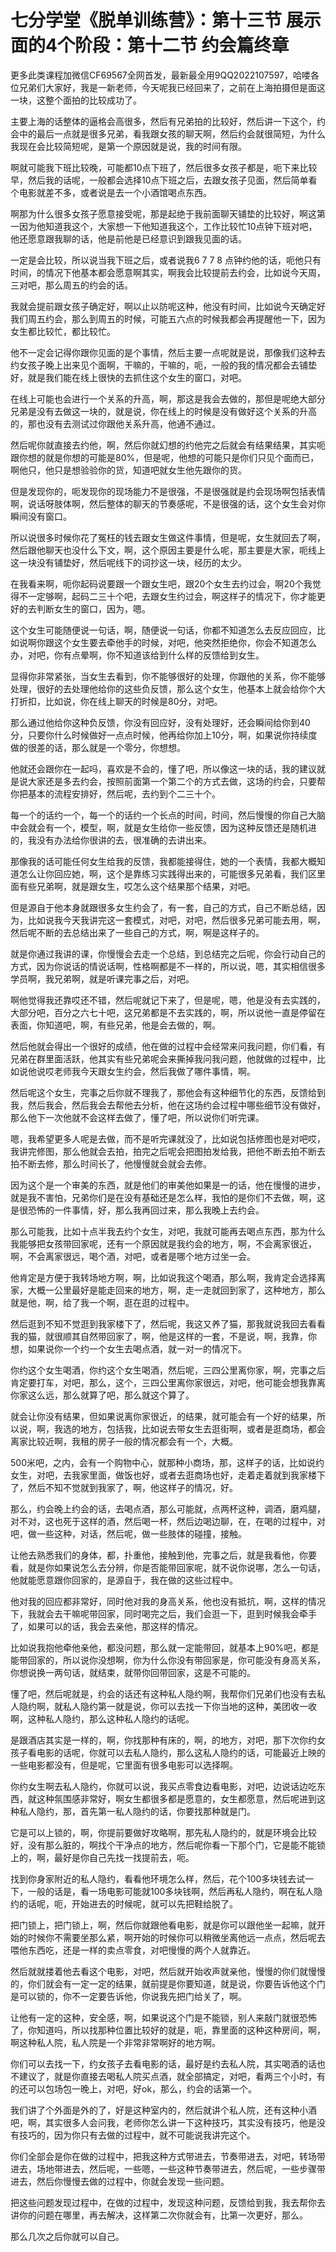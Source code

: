 # 七分学堂《脱单训练营》：第十三节  展示面的4个阶段：第十二节  约会篇终章

更多此类课程加微信CF69567全网首发，最新最全用9QQ2022107597，哈喽各位兄弟们大家好，我是一新老师，今天呢我已经回来了，之前在上海拍摄但是面这一块，这整个面拍的比较成功了。

主要上海的话整体的逼格会高很多，然后有兄弟拍的比较好，然后讲一下这个，约会中的最后一点就是很多兄弟，看我跟女孩的聊天啊，然后约会就很简短，为什么我现在会比较简短呢，是第一个原因就是说，我的时间有限。

啊就可能我下班比较晚，可能都10点下班了，然后很多女孩子都是，呃下来比较早，然后我的话呢，一般都会选择10点下班之后，去跟女孩子见面，然后简单看个电影就差不多，或者说是去一个小酒馆喝点东西。

啊那为什么很多女孩子愿意接受呢，那是起绝于我前面聊天铺垫的比较好，啊这第一因为他知道我这个，大家想一下他知道我这个，工作比较忙10点钟下班对吧，他还愿意跟我聊的话，他是前他是已经意识到跟我见面的话。

一定是会比较，所以说当我下班之后，或者说我6 7 7 8 点钟约他的话，呃他只有时间，的情况下他基本都会愿意啊其实，啊我会比较提前去约会，比如说今天周，三对吧，那么周五的约会的话。

我就会提前跟女孩子确定好，啊以止以防呢这种，他没有时间，比如说今天确定好我们周五约会，那么到周五的时候，可能五六点的时候我都会再提醒他一下，因为女生都比较忙，都比较忙。

他不一定会记得你跟你见面的是个事情，然后主要一点呢就是说，那像我们这种去约女孩子晚上出来见个面啊，干嘛的，干嘛的，呃，一般的我的情况都会去铺垫好，就是我们能在线上很快的去抓住这个女生的窗口，对吧。

在线上可能也会进行一个关系的升高，啊，那这是我会去做的，那但是呢绝大部分兄弟是没有去做这一块的，就是说，你在线上的时候是没有做好这个关系的升高的，那也没有去测试过你跟他关系升高，他通不通过。

然后呢你就直接去约他，啊，然后你就幻想的约他完之后就会有结果结果，其实呃跟你想的就是你想的可能是80%，但是呢，他想的可能只是你们只见个面而已，啊他只，他只是想验验你的货，知道吧就女生他先跟你的货。

但是发现你的，呃发现你的现场能力不是很强，不是很强就是约会现场啊包括表情啊，说话呀肢体啊，然后整体的聊天的节奏感呢，不是很强的话，这个女生会对你瞬间没有窗口。

所以说很多时候你花了冤枉的钱去跟女生做这件事情，但是呢，女生就回去了啊，然后跟他聊天也没什么下文，啊，这个原因主要是什么呢，那主要是大家，呃线上这一块没有铺垫好，然后呢线下的词抄这一块，经历的太少。

在我看来啊，呃你起码说要跟一个跟女生吧，跟20个女生去约过会，啊20个我觉得不一定够啊，起码二三十个吧，去跟女生约过会，啊这样子的情况下，你才能更好的去判断女生的窗口，因为，嗯。

这个女生可能随便说一句话，啊，随便说一句话，你都不知道怎么去反应回应，比如说啊你跟这个女生要去牵他手的时候，对吧，他突然拒绝你，你会不知道怎么办，对吧，你有点晕啊，你不知道该给到什么样的反馈给到女生。

显得你非常紧张，当女生去看到，你不能够很好的处理，你跟他的关系，你不能够处理，很好的去处理他给你的这些负反馈，那么这个女生，他基本上就会给你个大打折扣，比如说，你在线上聊天的时候是80分，对吧。

那么通过他给你这种负反馈，你没有回应好，没有处理好，还会瞬间给你到40分，只要你什么时候做好一点点时候，他再给你加上10分，啊，如果说你持续度做的很差的话，那么就是一个零分，你想想。

他就还会跟你在一起吗，喜欢是不会的，懂了吧，所以像这一块的话，我的建议就是说大家还是多去约会，按照前面第一个第二个的方式去做，这场的约会，只要帮你把基本的流程安排好，然后呢，去约到个二三十个。

每一个的话约一个，每一个的话约一个长点的时间，时间，然后慢慢的你自己大脑中会就会有一个，模型，啊，就是女生给你一些反馈，因为这种反馈还是随机进的，我没有办法给你很讲的去，很准确的去讲出来。

那像我的话可能任何女生给我的反馈，我都能接得住，她的一个表情，我都大概知道怎么让你回应她，啊，这个是靠练习实践得出来的，可能很多兄弟看，我们区里面有些兄弟啊，就是跟女生，哎怎么这个结果那个结果，对吧。

但是源自于他本身就跟很多女生约会了，有一套，自己的方式，自己不断总结，因为，比如说我今天我讲完这一套模式，对吧，对吧，然后很多兄弟可能去用，啊，然后呢不断的去总结出来了一些自己的方式，啊，啊是这样子的。

就是你通过我讲的课，你慢慢会去走一个总结，到总结完之后呢，你会行动自己的方式，因为你说话的情说话啊，性格啊都是不一样的，所以说，嗯，其实相信很多学员啊，我兄弟啊，就是听课完事之后，对吧。

啊他觉得我还靠哎还不错，然后呢就记下来了，但是呢，嗯，他是没有去实践的，大部分吧，百分之六七十吧，这兄弟都是不去实践的，啊，所以说他一直是停留在表面，你知道吧，啊，有些兄弟，他是会去做的，啊。

然后他就会得出一个很好的成绩，他在做的过程中会经常来问我问题，你们看，有兄弟在群里面活跃，他其实有些兄弟呢会来撕掉我问我问题，他就做的过程中，比如说他说哎老师我今天跟女生约会，然后我做了哪件事情，啊。

然后呢这个女生，完事之后你就不理我了，那他会有这种细节化的东西，反馈给到我，然后我会，然后我会去帮他去分析，他在这场约会过程中哪些细节没有做好，那么他下一次他就不会这样去做了，懂了吧，所以说你们听完课。

嗯，我希望更多人呢是去做，而不是听完课就没了，比如说包括修图也是对吧哎，我讲完修图，那么他就会去拍，拍完之后呢会把图拍发给我，把他不断去拍不断去拍不断去修，那么时间长了，他慢慢就会就会去修。

因为这个是一个审美的东西，就是他们的审美他如果是一的话，他在慢慢的进步，就是我不害怕，兄弟你们是在没有基础还是怎么样，我怕的是你们不去做，啊，这是很恐怖的一件事情，好，那么我再回过来，那么我晚上去约会。

那么可能我，比如十点半我去约个女生，对吧，我就可能再去喝点东西，那为什么我能够把女孩带回家呢，还有一个原因就是我约会的地方，啊，不会离家很近，啊，不会离家很远，喝个酒，对吧，或者是哪个地方过坐一会。

他肯定是方便于我转场地方啊，啊，比如说我这个喝酒，那么啊，我肯定会选择离家，大概一公里最好是能走回来的地方，啊，走一走就回到家了，这种地方，那么就是他，啊，给了我一个啊，逛在逛的过程中。

然后逛到不知不觉逛到我家楼下了，然后呢，我这又养了猫，那我就说我回去看看我的猫，就很顺其自然带回家了，啊，他是这样的一套，不是说，啊，我靠，你想，如果说你一个约一个女生去喝点酒，就一对一的情况下。

你约这个女生喝酒，你约这个女生喝酒，然后呢，三四公里离你家，啊，完事之后肯定要打车，对吧，那么，这个，三四公里离你家很远，对吧，他可能会想我靠离你家这么远，那么就算了吧，那么就这个算了。

就会让你没有结果，但如果说离你家很近，的结果，就可能会有一个好的结果，所以说，啊，我选的地方，包括我，比如说去带女生去逛街啊，或者是逛商场，都会离家比较近啊，我租的房子一般的情况都会有一个，大概。

500米吧，之内，会有一个购物中心，就那种小商场，那，这样子的话，比如说约女生，对吧，去我家里面，做饭也好，或者去逛商场也好，走着走着就到我家楼下了，然后不知不觉就到我家了，啊，他这样子的情况，好。

那么，约会晚上约会的话，去喝点酒，那么可能就，点两杯这种，调酒，磨鸡腿，对不对，这也死于这样的酒，然后喝一杯，然后边喝边聊，在，在喝的过程中，对吧，做一些这种，对话，然后呢，做一些肢体的碰撞，接触。

让他去熟悉我们的身体，都，扑重他，接触到他，完事之后，就是我看他，你要看，就是你如果说怎么去分辨，你是否能带回家呢，就不说你说哪，怎么一句话，他就能愿意跟你回家的，是源自于，我在做的这些过程中。

他对我的回应都非常好，同时他对我的身高关系，他也没有抵抗，啊，这样的情况下，我就会去干嘛呢带回家，同时喝完之后，我们会逛一下，逛到时候我会牵手了，如果可以的话，我会去亲他，那这样的情况。

比如说我抱他牵他亲他，都没问题，那么就一定能带回，就基本上90%吧，都是能带回家的，所以说你没想啊，你为什么你没有带回家是，你可能没有身高关系，你想说换一两句话，就结束，就带你回带回家，这是不可能的。

懂了吧，然后呢就是，约会的话还有这种私人隐约啊，我帮你们兄弟们也没有去私人隐约啊，就私人隐约第一就是说，你可以去找一下你当地的这种，美团收一收啊，这种私人隐约，那么这种私人隐约的话呢。

是跟酒店其实是一样的，啊，你找那种有床的，啊，的地方，对吧，那下次你约女孩子看电影的话呢，你就可以去私人隐约，那么这私人隐约的话，可能最近上映的一些电影都没有，但是呢，它里面有很多电影可以选择啊。

你约女生啊去私人隐约，你就可以说，我买点零食边看电影，对吧，边说话边吃东西，就这种氛围感非常好，啊女生都很多都是愿意的，女生都愿意，然后呢进到这种私人隐约，那，首先第一私人隐约的话，你要找那种就是门。

它是可以上锁的，啊，你提前要做好攻略啊，那先私人隐约的，就是环境会比较好，没有那么脏的，啊找个干净点的地方，然后呢你看一下那个门，它是能不能锁上的，啊，最好是你自己先找一找提前去，呃。

找到你身家附近的私人隐约，看看他环境怎么样，然后，花个100多块钱去试一下，一般的话是，看一场电影可能就100多块钱啊，然后再私人隐约，啊在私人隐约的话呢，呃，开始进去的时候呢，就可以先把鞋给脱了。

把门锁上，把门锁上，啊，然后你就跟他看电影，就是你可以跟他坐一起嘛，就开始的时候你不需要坐那么紧，啊开始的时候你可以稍微坐离他远一点点，然后呢去喂他东西吃，还是一样的卖点零食，对吧慢慢的两个人就靠近。

然后就就搂着他去看这个电影，对吧，然后就开始收声就亲他，慢慢的你们就慢慢的，你们就会有一定一定的结果，就前提是你要知道，就是说，你要告诉他这个门是可以锁的，你不一定要告诉他，你说我先把门给关了，啊。

让他有一定的这种，安全感，啊，如果说这个门是不能锁，别人来敲门就很恐怖了，你知道吗，所以找那种位置比较好的就是，呃，靠里面的这种这种房间，啊，啊这种私人院，私人院是一个非常非常啊好的地方啊。

你们可以去找一下，约女孩子去看电影的话，最好是约去私人院，其实喝酒的话也不建议了，就是你直接去喝私人院买点酒，就全部搞定，对吧，看两三个小时，有的还可以包场包一晚上，对吧，好ok，那么，约会的话第一个。

我们讲了个外面是外的了，好是这种室内的，然后就讲个私人院，还有这种小酒吧，啊，其实很多人会问我，老师你怎么讲一下这种技巧，其实没有技巧，他是没有技巧的，因为你只有去做的过程中，就不可能说我讲完这个。

你们全部会是你在做的过程中，把我这种方式带进去，节奏带进去，对吧，转场带进去，场地带进去，然后呢，一些嗯，一些这种节奏带进去，然后呢，一些步骤带进去，然后你慢慢去做的过程中，你就会发现一些问题。

把这些问题发现过程中，在做的过程中，发现这种问题，反馈给到我，我去帮你去讲你的问题在哪里，再去解决，这样第二次你就会有，比第一次更好，那么。

那么几次之后你就可以自己。